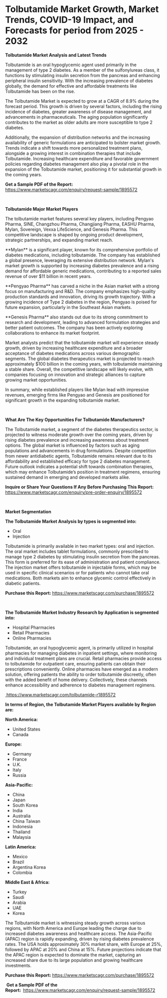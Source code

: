 <p><h1>Tolbutamide Market Growth, Market Trends, COVID-19 Impact, and Forecasts for period from 2025 - 2032</h1></p><p><strong>Tolbutamide Market Analysis and Latest Trends</strong></p>
<p><p>Tolbutamide is an oral hypoglycemic agent used primarily in the management of type 2 diabetes. As a member of the sulfonylureas class, it functions by stimulating insulin secretion from the pancreas and enhancing peripheral insulin sensitivity. With the increasing prevalence of diabetes globally, the demand for effective and affordable treatments like Tolbutamide has been on the rise.</p><p>The Tolbutamide Market is expected to grow at a CAGR of 8.9% during the forecast period. This growth is driven by several factors, including the rising incidence of diabetes, greater awareness of disease management, and advancements in pharmaceuticals. The aging population significantly contributes to the market as older adults are more susceptible to type 2 diabetes.</p><p>Additionally, the expansion of distribution networks and the increasing availability of generic formulations are anticipated to bolster market growth. Trends indicate a shift towards more personalized treatment plans, alongside a growing interest in combination therapies that include Tolbutamide. Increasing healthcare expenditure and favorable government policies regarding diabetes management also play a pivotal role in the expansion of the Tolbutamide market, positioning it for substantial growth in the coming years.</p></p>
<p><strong>Get a Sample PDF of the Report:&nbsp;</strong> <a href="https://www.marketscagr.com/enquiry/request-sample/1895572?utm_campaign=2956&utm_medium=2&utm_source=Github&utm_content=ia&utm_term=19042025&utm_id=tolbutamide">https://www.marketscagr.com/enquiry/request-sample/1895572</a></p>
<p>&nbsp;</p>
<p><strong>Tolbutamide Major Market Players</strong></p>
<p><p>The tolbutamide market features several key players, including Pengyao Pharma, SINE, Changzhou Pharma, Changjiang Pharma, EASHU Pharma, Mylan, Sovereign, Vexxa LifeScience, and Genesis Pharma. This competitive landscape is shaped by ongoing product development, strategic partnerships, and expanding market reach.</p><p>**Mylan** is a significant player, known for its comprehensive portfolio of diabetes medications, including tolbutamide. The company has established a global presence, leveraging its extensive distribution network. Mylan's market growth is supported by increasing diabetes prevalence and a rising demand for affordable generic medications, contributing to a reported sales revenue of over $11 billion in recent years.</p><p>**Pengyao Pharma** has carved a niche in the Asian market with a strong focus on manufacturing and R&D. The company emphasizes high-quality production standards and innovation, driving its growth trajectory. With a growing incidence of Type 2 diabetes in the region, Pengyao is poised for future expansion, particularly in the Southeast Asian markets.</p><p>**Genesis Pharma** also stands out due to its strong commitment to research and development, leading to advanced formulation strategies and better patient outcomes. The company has been actively exploring collaborations to enhance its market footprint.</p><p>Market analysts predict that the tolbutamide market will experience steady growth, driven by increasing healthcare expenditure and a broader acceptance of diabetes medications across various demographic segments. The global diabetes therapeutics market is projected to reach approximately $100 billion in the coming years, with tolbutamide maintaining a stable share. Overall, the competitive landscape will likely evolve, with companies focusing on innovation and strategic alliances to capture growing market opportunities.</p><p>In summary, while established players like Mylan lead with impressive revenues, emerging firms like Pengyao and Genesis are positioned for significant growth in the expanding tolbutamide market.</p></p>
<p>&nbsp;</p>
<p><strong>What Are The Key Opportunities For Tolbutamide Manufacturers?</strong></p>
<p><p>The Tolbutamide market, a segment of the diabetes therapeutics sector, is projected to witness moderate growth over the coming years, driven by rising diabetes prevalence and increasing awareness about treatment options. The global market is influenced by factors such as aging populations and advancements in drug formulations. Despite competition from newer antidiabetic agents, Tolbutamide remains relevant due to its affordability and established efficacy for type 2 diabetes management. Future outlook indicates a potential shift towards combination therapies, which may enhance Tolbutamide’s position in treatment regimens, ensuring sustained demand in emerging and developed markets alike.</p></p>
<p><strong>Inquire or Share Your Questions If Any Before Purchasing This Report:</strong> <a href="https://www.marketscagr.com/enquiry/pre-order-enquiry/1895572?utm_campaign=2956&utm_medium=2&utm_source=Github&utm_content=ia&utm_term=19042025&utm_id=tolbutamide">https://www.marketscagr.com/enquiry/pre-order-enquiry/1895572</a></p>
<p>&nbsp;</p>
<p><strong>Market Segmentation</strong></p>
<p><strong>The Tolbutamide Market Analysis by types is segmented into:</strong></p>
<p><ul><li>Oral</li><li>Injection</li></ul></p>
<p><p>Tolbutamide is primarily available in two market types: oral and injection. The oral market includes tablet formulations, commonly prescribed to manage type 2 diabetes by stimulating insulin secretion from the pancreas. This form is preferred for its ease of administration and patient compliance. The injection market offers tolbutamide in injectable forms, which may be used in specific clinical scenarios or for patients who cannot take oral medications. Both markets aim to enhance glycemic control effectively in diabetic patients.</p></p>
<p><strong>Purchase this Report:&nbsp;</strong><a href="https://www.marketscagr.com/purchase/1895572?utm_campaign=2956&utm_medium=2&utm_source=Github&utm_content=ia&utm_term=19042025&utm_id=tolbutamide">https://www.marketscagr.com/purchase/1895572</a></p>
<p>&nbsp;</p>
<p><strong>The Tolbutamide Market Industry Research by Application is segmented into:</strong></p>
<p><ul><li>Hospital Pharmacies</li><li>Retail Pharmacies</li><li>Online Pharmacies</li></ul></p>
<p><p>Tolbutamide, an oral hypoglycemic agent, is primarily utilized in hospital pharmacies for managing diabetes in inpatient settings, where monitoring and individual treatment plans are crucial. Retail pharmacies provide access to tolbutamide for outpatient care, ensuring patients can obtain their prescriptions conveniently. Online pharmacies have emerged as a modern solution, offering patients the ability to order tolbutamide discreetly, often with the added benefit of home delivery. Collectively, these channels enhance accessibility and adherence to diabetes management regimens.</p></p>
<p><a href="https://www.marketscagr.com/tolbutamide-r1895572?utm_campaign=2956&utm_medium=2&utm_source=Github&utm_content=ia&utm_term=19042025&utm_id=tolbutamide">&nbsp;https://www.marketscagr.com/tolbutamide-r1895572</a></p>
<p><strong>In terms of Region, the Tolbutamide Market Players available by Region are:</strong></p>
<p>
    <p> <strong> North America: </strong>
        <ul>
            <li>United States</li>
            <li>Canada</li>
        </ul>
        </p> 
    <p> <strong> Europe: </strong>
        <ul>
            <li>Germany</li>
            <li>France</li>
            <li>U.K.</li>
            <li>Italy</li>
            <li>Russia</li>
        </ul>
        </p> 
    <p> <strong> Asia-Pacific: </strong>
        <ul>
            <li>China</li>
            <li>Japan</li>
            <li>South Korea</li>
            <li>India</li>
            <li>Australia</li>
            <li>China Taiwan</li>
            <li>Indonesia</li>
            <li>Thailand</li>
            <li>Malaysia</li>
        </ul>
        </p> 
    <p> <strong> Latin America: </strong>
        <ul>
            <li>Mexico</li>
            <li>Brazil</li>
            <li>Argentina Korea</li>
            <li>Colombia</li>
        </ul>
        </p> 
    <p> <strong> Middle East & Africa: </strong>
        <ul>
            <li>Turkey</li>
            <li>Saudi</li>
            <li>Arabia</li>
            <li>UAE</li>
            <li>Korea</li>
        </ul>
    </p>
    </p>
<p><p>The Tolbutamide market is witnessing steady growth across various regions, with North America and Europe leading the charge due to increased diabetes awareness and healthcare access. The Asia-Pacific (APAC) region is rapidly expanding, driven by rising diabetes prevalence rates. The USA holds approximately 30% market share, with Europe at 25%, followed by APAC at 20% and China at 15%. Future projections indicate that the APAC region is expected to dominate the market, capturing an increased share due to its large population and growing healthcare investments.</p></p>
<p><strong>Purchase this Report: </strong><a href="https://www.marketscagr.com/purchase/1895572?utm_campaign=2956&utm_medium=2&utm_source=Github&utm_content=ia&utm_term=19042025&utm_id=tolbutamide">https://www.marketscagr.com/purchase/1895572</a></p>
<p>&nbsp;<strong>Get a Sample PDF of the Report:&nbsp;&nbsp;</strong><a href="https://www.marketscagr.com/enquiry/request-sample/1895572?utm_campaign=2956&utm_medium=2&utm_source=Github&utm_content=ia&utm_term=19042025&utm_id=tolbutamide">https://www.marketscagr.com/enquiry/request-sample/1895572</a></p>
<p><strong></strong></p>
<p><p></p><p></p><p></p></p>